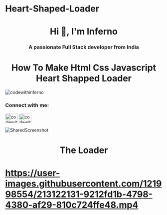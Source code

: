 # Heart-Shaped-Loader

<h1 align="center">Hi 👋, I'm Inferno</h1>
<h3 align="center">A passionate Full Stack developer from India</h3>
<h1 align="center"> How To Make Html Css Javascript Heart Shapped Loader</h1>

<p align="left"> <img src="https://komarev.com/ghpvc/?username=codewithinferno&label=Profile%20views&color=0e75b6&style=flat" alt="codewithinferno" /> </p>

<h3 align="left">Connect with me:</h3>
<p align="left">
<a href="https://instagram.com/codewithinferno" target="blank"><img align="center" src="https://raw.githubusercontent.com/rahuldkjain/github-profile-readme-generator/master/src/images/icons/Social/instagram.svg" alt="codewithinferno" height="30" width="40" /></a>
<a href="https://youtube.com/@codewithinferno" target="blank"><img align="center" src="https://raw.githubusercontent.com/rahuldkjain/github-profile-readme-generator/master/src/images/icons/Social/youtube.svg" alt="codewithinferno" height="30" width="40" /></a>
</p>

![SharedScreenshot](https://user-images.githubusercontent.com/121998554/213122925-02a3120a-ad18-4308-afa1-90d578a11e9a.jpg)

<h1 align="center">The Loader<h1>

https://user-images.githubusercontent.com/121998554/213122131-9212fd1b-4798-4380-af29-810c724ffe48.mp4


